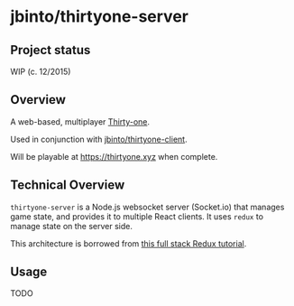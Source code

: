 # jbinto/thirtyone-server

## Project status

WIP (c. 12/2015)

## Overview

A web-based, multiplayer [Thirty-one](https://en.wikipedia.org/wiki/Thirty-one_(card_game)).

Used in conjunction with [jbinto/thirtyone-client](https://www.github.com/jbinto/thirtyone-client).

Will be playable at https://thirtyone.xyz when complete.

## Technical Overview

`thirtyone-server` is a Node.js websocket server (Socket.io) that manages game
state, and provides it to multiple React clients. It uses `redux` to manage
state on the server side.

This architecture is borrowed from [this full stack Redux tutorial](http://teropa.info/blog/2015/09/10/full-stack-redux-tutorial.html).

## Usage

TODO
